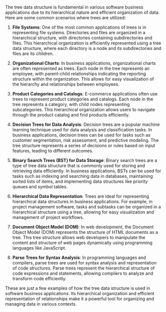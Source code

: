 
The tree data structure is fundamental in various software business applications due to its hierarchical nature and efficient organization of data. Here are some common scenarios where trees are utilized:

1. **File Systems**: One of the most common applications of trees is in representing file systems. Directories and files are organized in a hierarchical structure, with directories containing subdirectories and files. This hierarchical organization is efficiently represented using a tree data structure, where each directory is a node and its subdirectories and files are its children.

2. **Organizational Charts**: In business applications, organizational charts are often represented as trees. Each node in the tree represents an employee, with parent-child relationships indicating the reporting structure within the organization. This allows for easy visualization of the hierarchy and relationships between employees.

3. **Product Categories and Catalogs**: E-commerce applications often use trees to represent product categories and catalogs. Each node in the tree represents a category, with child nodes representing subcategories. This hierarchical organization allows users to navigate through the product catalog and find products efficiently.

4. **Decision Trees for Data Analysis**: Decision trees are a popular machine learning technique used for data analysis and classification tasks. In business applications, decision trees can be used for tasks such as customer segmentation, risk assessment, and predictive modeling. The tree structure represents a series of decisions or rules based on input features, leading to different outcomes.

5. **Binary Search Trees (BST) for Data Storage**: Binary search trees are a type of tree data structure that is commonly used for storing and retrieving data efficiently. In business applications, BSTs can be used for tasks such as indexing and searching data in databases, maintaining sorted lists of items, and implementing data structures like priority queues and symbol tables.

6. **Hierarchical Data Representation**: Trees are ideal for representing hierarchical data structures in business applications. For example, in project management software, tasks and subtasks can be organized in a hierarchical structure using a tree, allowing for easy visualization and management of project workflows.

7. **Document Object Model (DOM)**: In web development, the Document Object Model (DOM) represents the structure of HTML documents as a tree. This tree structure allows web developers to manipulate the content and structure of web pages dynamically using programming languages like JavaScript.

8. **Parse Trees for Syntax Analysis**: In programming languages and compilers, parse trees are used for syntax analysis and representation of code structures. Parse trees represent the hierarchical structure of code expressions and statements, allowing compilers to analyze and transform code efficiently.

These are just a few examples of how the tree data structure is used in software business applications. Its hierarchical organization and efficient representation of relationships make it a powerful tool for organizing and managing data in various contexts.